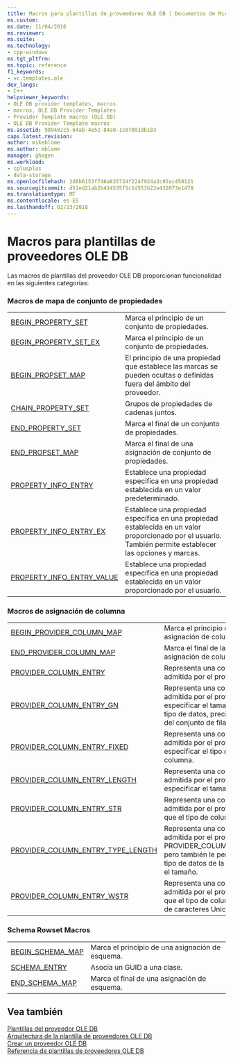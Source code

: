 ```yaml
---
title: Macros para plantillas de proveedores OLE DB | Documentos de Microsoft
ms.custom: 
ms.date: 11/04/2016
ms.reviewer: 
ms.suite: 
ms.technology:
- cpp-windows
ms.tgt_pltfrm: 
ms.topic: reference
f1_keywords:
- vc.templates.ole
dev_langs:
- C++
helpviewer_keywords:
- OLE DB provider templates, macros
- macros, OLE DB Provider Templates
- Provider Template macros (OLE DB)
- OLE DB Provider Template macros
ms.assetid: 909482c5-64ab-4e52-84a9-1c07091db183
caps.latest.revision: 
author: mikeblome
ms.author: mblome
manager: ghogen
ms.workload:
- cplusplus
- data-storage
ms.openlocfilehash: 2d8b6153f746a835724f224f924a2c05ac450121
ms.sourcegitcommit: d51ed21ab2b434535f5c1d553b22e432073e1478
ms.translationtype: MT
ms.contentlocale: es-ES
ms.lasthandoff: 02/23/2018
---
```

# <a name="macros-for-ole-db-provider-templates"></a>Macros para plantillas de proveedores OLE DB
Las macros de plantillas del proveedor OLE DB proporcionan funcionalidad en las siguientes categorías:  
  
### <a name="property-set-map-macros"></a>Macros de mapa de conjunto de propiedades  
  
|||  
|-|-|  
|[BEGIN_PROPERTY_SET](../../data/oledb/begin-property-set.md)|Marca el principio de un conjunto de propiedades.|  
|[BEGIN_PROPERTY_SET_EX](../../data/oledb/begin-property-set-ex.md)|Marca el principio de un conjunto de propiedades.|  
|[BEGIN_PROPSET_MAP](../../data/oledb/begin-propset-map.md)|El principio de una propiedad que establece las marcas se pueden ocultas o definidas fuera del ámbito del proveedor.|  
|[CHAIN_PROPERTY_SET](../../data/oledb/chain-property-set.md)|Grupos de propiedades de cadenas juntos.|  
|[END_PROPERTY_SET](../../data/oledb/end-property-set.md)|Marca el final de un conjunto de propiedades.|  
|[END_PROPSET_MAP](../../data/oledb/end-propset-map.md)|Marca el final de una asignación de conjunto de propiedades.|  
|[PROPERTY_INFO_ENTRY](../../data/oledb/property-info-entry.md)|Establece una propiedad específica en una propiedad establecida en un valor predeterminado.|  
|[PROPERTY_INFO_ENTRY_EX](../../data/oledb/property-info-entry-ex.md)|Establece una propiedad específica en una propiedad establecida en un valor proporcionado por el usuario. También permite establecer las opciones y marcas.|  
|[PROPERTY_INFO_ENTRY_VALUE](../../data/oledb/property-info-entry-value.md)|Establece una propiedad específica en una propiedad establecida en un valor proporcionado por el usuario.|  
  
### <a name="column-map-macros"></a>Macros de asignación de columna  
  
|||  
|-|-|  
|[BEGIN_PROVIDER_COLUMN_MAP](../../data/oledb/begin-provider-column-map.md)|Marca el principio de las entradas de asignación de columna de proveedor.|  
|[END_PROVIDER_COLUMN_MAP](../../data/oledb/end-provider-column-map.md)|Marca el final de las entradas de asignación de columna de proveedor.|  
|[PROVIDER_COLUMN_ENTRY](../../data/oledb/provider-column-entry.md)|Representa una columna específica admitida por el proveedor.|  
|[PROVIDER_COLUMN_ENTRY_GN](../../data/oledb/provider-column-entry-gn.md)|Representa una columna específica admitida por el proveedor. Puede especificar el tamaño de la columna, tipo de datos, precisión, escala y GUID del conjunto de filas de esquema.|  
|[PROVIDER_COLUMN_ENTRY_FIXED](../../data/oledb/provider-column-entry-fixed.md)|Representa una columna específica admitida por el proveedor. Puede especificar el tipo de datos de columna.|  
|[PROVIDER_COLUMN_ENTRY_LENGTH](../../data/oledb/provider-column-entry-length.md)|Representa una columna específica admitida por el proveedor. Puede especificar el tamaño de columna.|  
|[PROVIDER_COLUMN_ENTRY_STR](../../data/oledb/provider-column-entry-str.md)|Representa una columna específica admitida por el proveedor. Se supone que el tipo de columna es una cadena.|  
|[PROVIDER_COLUMN_ENTRY_TYPE_LENGTH](../../data/oledb/provider-column-entry-type-length.md)|Representa una columna específica admitida por el proveedor. Al igual que PROVIDER_COLUMN_ENTRY_LENGTH, pero también le permite especificar el tipo de datos de la columna, así como el tamaño.|  
|[PROVIDER_COLUMN_ENTRY_WSTR](../../data/oledb/provider-column-entry-wstr.md)|Representa una columna específica admitida por el proveedor. Se supone que el tipo de columna es una cadena de caracteres Unicode.|  
  
### <a name="schema-rowset-macros"></a>Schema Rowset Macros  
  
|||  
|-|-|  
|[BEGIN_SCHEMA_MAP](../../data/oledb/begin-schema-map.md)|Marca el principio de una asignación de esquema.|  
|[SCHEMA_ENTRY](../../data/oledb/schema-entry.md)|Asocia un GUID a una clase.|  
|[END_SCHEMA_MAP](../../data/oledb/end-schema-map.md)|Marca el final de una asignación de esquema.|  
  
## <a name="see-also"></a>Vea también  
 [Plantillas del proveedor OLE DB](../../data/oledb/ole-db-provider-templates-cpp.md)   
 [Arquitectura de la plantilla de proveedores OLE DB](../../data/oledb/ole-db-provider-template-architecture.md)   
 [Crear un proveedor OLE DB](../../data/oledb/creating-an-ole-db-provider.md)   
 [Referencia de plantillas de proveedores OLE DB](../../data/oledb/ole-db-provider-templates-reference.md)